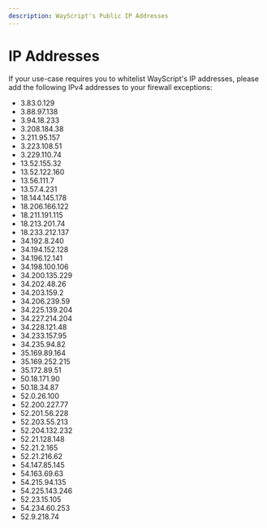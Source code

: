 ```yaml
---
description: WayScript's Public IP Addresses
---
```


# IP Addresses

If your use-case requires you to whitelist WayScript's IP addresses, please add the following IPv4 addresses to your firewall exceptions:

* 3.83.0.129
* 3.88.97.138
* 3.94.18.233
* 3.208.184.38
* 3.211.95.157
* 3.223.108.51
* 3.229.110.74
* 13.52.155.32
* 13.52.122.160
* 13.56.111.7
* 13.57.4.231
* 18.144.145.178
* 18.206.166.122
* 18.211.191.115
* 18.213.201.74
* 18.233.212.137
* 34.192.8.240
* 34.194.152.128
* 34.196.12.141
* 34.198.100.106
* 34.200.135.229
* 34.202.48.26
* 34.203.159.2
* 34.206.239.59
* 34.225.139.204
* 34.227.214.204
* 34.228.121.48
* 34.233.157.95
* 34.235.94.82
* 35.169.89.164
* 35.169.252.215
* 35.172.89.51
* 50.18.171.90
* 50.18.34.87
* 52.0.26.100
* 52.200.227.77
* 52.201.56.228
* 52.203.55.213
* 52.204.132.232
* 52.21.128.148
* 52.21.2.165
* 52.21.216.62
* 54.147.85.145
* 54.163.69.63
* 54.215.94.135
* 54.225.143.246
* 52.23.15.105
* 54.234.60.253
* 52.9.218.74

